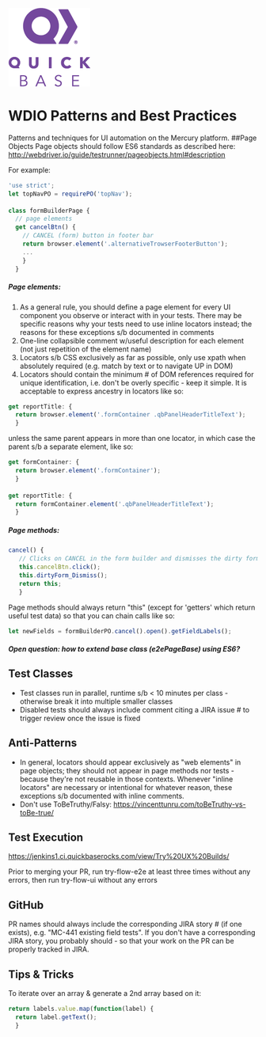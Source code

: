 ![alt text](Primary_Logo_RGB_Purple.png "test")
# WDIO Patterns and Best Practices
Patterns and techniques for UI automation on the Mercury platform.
##Page Objects
Page objects should follow ES6 standards as described here:
http://webdriver.io/guide/testrunner/pageobjects.html#description

For example:
```javascript
'use strict';
let topNavPO = requirePO('topNav');

class formBuilderPage {
  // page elements
  get cancelBtn() {
    // CANCEL (form) button in footer bar
    return browser.element('.alternativeTrowserFooterButton');
    ...
    }
  }
```
##### Page elements:
1. As a general rule, you should define a page element for every UI component you observe or interact with in your tests. There may be specific reasons why your tests need to use inline locators instead; the reasons for these exceptions s/b documented in comments
1. One-line collapsible comment w/useful description for each element (not just repetition of the element name)
1. Locators s/b CSS exclusively as far as possible, only use xpath when absolutely required (e.g. match by text or to navigate UP in DOM)
1. Locators should contain the minimum # of DOM references required for unique identification, i.e. don't be overly specific - keep it simple.  It is acceptable to express ancestry in locators like so: 
```javascript
get reportTitle: {
  return browser.element('.formContainer .qbPanelHeaderTitleText');
  }
```
unless the same parent appears in more than one locator, in which case the parent s/b a separate element, like so:
```javascript
get formContainer: {
  return browser.element('.formContainer');
  }

get reportTitle: {
  return formContainer.element('.qbPanelHeaderTitleText');
  }
```
##### Page methods:
```javascript
cancel() {
   // Clicks on CANCEL in the form builder and dismisses the dirty form dlg
   this.cancelBtn.click();
   this.dirtyForm_Dismiss();
   return this;
   }
``` 
Page methods should always return "this" (except for 'getters' which return useful test data) so that you can chain calls like so:
```javascript
let newFields = formBuilderPO.cancel().open().getFieldLabels();
```
##### Open question: how to extend base class (e2ePageBase) using ES6?
## Test Classes
* Test classes run in parallel, runtime s/b < 10 minutes per class  - otherwise break it into multiple smaller classes
* Disabled tests should always include comment citing a JIRA issue # to trigger review once the issue is fixed
## Anti-Patterns
* In general, locators should appear exclusively as "web elements" in page objects; they should not appear in page methods nor tests - because they're not reusable in those contexts.  Whenever "inline locators" are necessary or intentional for whatever reason, these exceptions s/b documented with inline comments.
* Don't use ToBeTruthy/Falsy:
https://vincenttunru.com/toBeTruthy-vs-toBe-true/
## Test Execution
https://jenkins1.ci.quickbaserocks.com/view/Try%20UX%20Builds/

Prior to merging your PR, run try-flow-e2e at least three times without any errors, then run try-flow-ui without any errors
## GitHub
PR names should always include the corresponding JIRA story # (if one exists), e.g. "MC-441 existing field tests".  If you don't have a corresponding JIRA story, you probably should - so that your work on the PR can be properly tracked in JIRA.
## Tips & Tricks
To iterate over an array & generate a 2nd array based on it:
```javascript
return labels.value.map(function(label) {
  return label.getText();
  }
```
